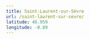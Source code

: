 ```yaml
---
title: Saint-Laurent-sur-Sèvre
url: /saint-laurent-sur-sevre/
latitude: 46.959
longitude: -0.89
---
```


